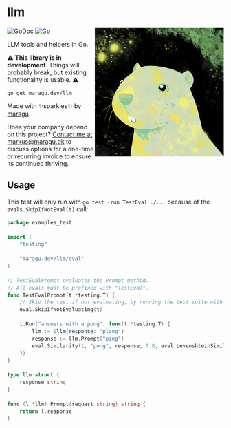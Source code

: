 # llm

<img src="logo.png" alt="Logo" width="300" align="right">

[![GoDoc](https://pkg.go.dev/badge/maragu.dev/llm)](https://pkg.go.dev/maragu.dev/llm)
[![Go](https://github.com/maragudk/llm/actions/workflows/ci.yml/badge.svg)](https://github.com/maragudk/llm/actions/workflows/ci.yml)

LLM tools and helpers in Go.

⚠️ **This library is in development**. Things will probably break, but existing functionality is usable. ⚠️

```shell
go get maragu.dev/llm
```

Made with ✨sparkles✨ by [maragu](https://www.maragu.dev/).

Does your company depend on this project? [Contact me at markus@maragu.dk](mailto:markus@maragu.dk?Subject=Supporting%20your%20project) to discuss options for a one-time or recurring invoice to ensure its continued thriving.

## Usage

This test will only run with `go test -run TestEval ./...` because of the `evals.SkipIfNotEval(t)` call:

```go
package examples_test

import (
	"testing"

	"maragu.dev/llm/eval"
)

// TestEvalPrompt evaluates the Prompt method.
// All evals must be prefixed with "TestEval".
func TestEvalPrompt(t *testing.T) {
	// Skip the test if not evaluating, by running the test suite with "go test -run TestEval".
	eval.SkipIfNotEvaluating(t)

	t.Run("answers with a pong", func(t *testing.T) {
		llm := &llm{response: "plong"}
		response := llm.Prompt("ping")
		eval.Similarity(t, "pong", response, 0.8, eval.LevenshteinSimilarityScore)
	})
}

type llm struct {
	response string
}

func (l *llm) Prompt(request string) string {
	return l.response
}
```
